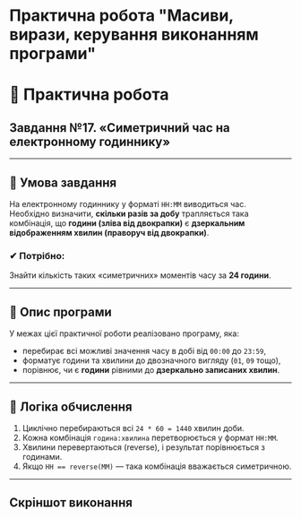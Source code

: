 # Практична робота "Масиви, вирази, керування виконанням програми"

# 🧪 Практична робота  

## Завдання №17. «Симетричний час на електронному годиннику»

---

## 📌 Умова завдання

На електронному годиннику у форматі `HH:MM` виводиться час.  
Необхідно визначити, **скільки разів за добу** трапляється така комбінація, що **години (зліва від двокрапки)** є **дзеркальним відображенням хвилин (праворуч від двокрапки)**.

### ✔ Потрібно:
Знайти кількість таких «симетричних» моментів часу за **24 години**.

---

## 🧠 Опис програми

У межах цієї практичної роботи реалізовано програму, яка:
- перебирає всі можливі значення часу в добі від `00:00` до `23:59`,
- форматує години та хвилини до двозначного вигляду (`01`, `09` тощо),
- порівнює, чи є **години** рівними до **дзеркально записаних хвилин**.

---

## 🧮 Логіка обчислення

1. Циклічно перебираються всі `24 * 60 = 1440` хвилин доби.
2. Кожна комбінація `година:хвилина` перетворюється у формат `HH:MM`.
3. Хвилини перевертаються (reverse), і результат порівнюється з годинами.
4. Якщо `HH == reverse(MM)` — така комбінація вважається симетричною.

---

## Скріншот виконання

